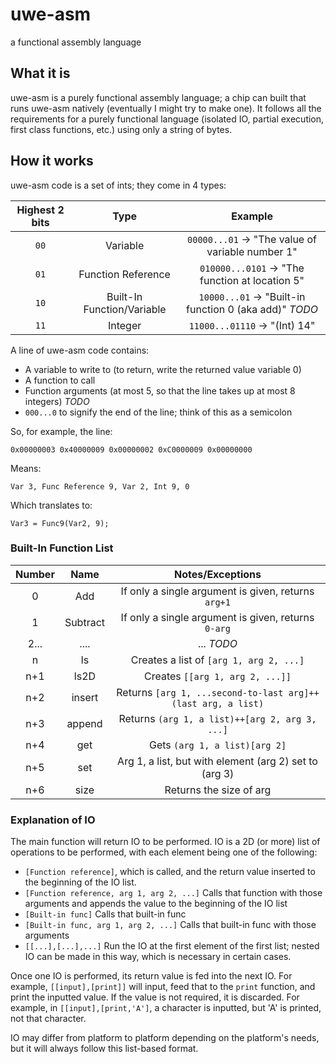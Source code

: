 # uwe-asm
a functional assembly language

## What it is
uwe-asm is a purely functional assembly language; a chip can built that runs uwe-asm natively (eventually I might try to make one). It follows all the requirements for a purely functional language (isolated IO, partial execution, first class functions, etc.) using only a string of bytes.

## How it works
uwe-asm code is a set of ints; they come in 4 types:

| Highest 2 bits | Type | Example |
|:-:|:-:|:-:|
| `00` | Variable | `00000...01` -> "The value of variable number 1" |
| `01` | Function Reference | `010000...0101` -> "The function at location 5" |
| `10` | Built-In Function/Variable | `10000...01` -> "Built-in function 0 (aka add)" *TODO* |
| `11` | Integer | `11000...01110` -> "(Int) 14" |

A line of uwe-asm code contains:
- A variable to write to (to return, write the returned value variable 0)
- A function to call
- Function arguments (at most 5, so that the line takes up at most 8 integers) *TODO*
- `000...0` to signify the end of the line; think of this as a semicolon

So, for example, the line:

`0x00000003 0x40000009 0x00000002 0xC0000009 0x00000000`

Means:

`Var 3, Func Reference 9, Var 2, Int 9, 0`

Which translates to:

`Var3 = Func9(Var2, 9);`

### Built-In Function List

| Number | Name | Notes/Exceptions |
|:-:|:-:|:-:|
| 0 | Add | If only a single argument is given, returns `arg+1` |
| 1 | Subtract | If only a single argument is given, returns `0-arg` |
| 2... | .... | ... *TODO* |
| n | ls | Creates a list of `[arg 1, arg 2, ...]` |
| n+1 | ls2D | Creates `[[arg 1, arg 2, ...]]` |
| n+2 | insert | Returns `[arg 1, ...second-to-last arg]++(last arg, a list)` |
| n+3 | append | Returns `(arg 1, a list)++[arg 2, arg 3, ...]` |
| n+4 | get | Gets `(arg 1, a list)[arg 2]` |
| n+5 | set | Arg 1, a list, but with element (arg 2) set to (arg 3) |
| n+6 | size | Returns the size of arg |

### Explanation of IO

The main function will return IO to be performed. IO is a 2D (or more) list of operations to be performed, with each element being one of the following:

- `[Function reference]`, which is called, and the return value inserted to the beginning of the IO list.
- `[Function reference, arg 1, arg 2, ...]` Calls that function with those arguments and appends the value to the beginning of the IO list
- `[Built-in func]` Calls that built-in func
- `[Built-in func, arg 1, arg 2, ...]` Calls that built-in func with those arguments
- `[[...],[...],...]` Run the IO at the first element of the first list; nested IO can be made in this way, which is necessary in certain cases.

Once one IO is performed, its return value is fed into the next IO. For example, `[[input],[print]]` will input, feed that to the `print` function, and print the inputted value. If the value is not required, it is discarded. For example, in `[[input],[print,'A']`, a character is inputted, but 'A' is printed, not that character.

IO may differ from platform to platform depending on the platform's needs, but it will always follow this list-based format.
